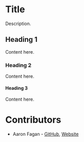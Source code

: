 # Title
Description.

## Heading 1
Content here.

### Heading 2
Content here.

#### Heading 3
Content here.

# Contributors
* Aaron Fagan - [GitHub](https://github.com/aaronfagan), [Website](https://www.aaronfagan.ca/)

